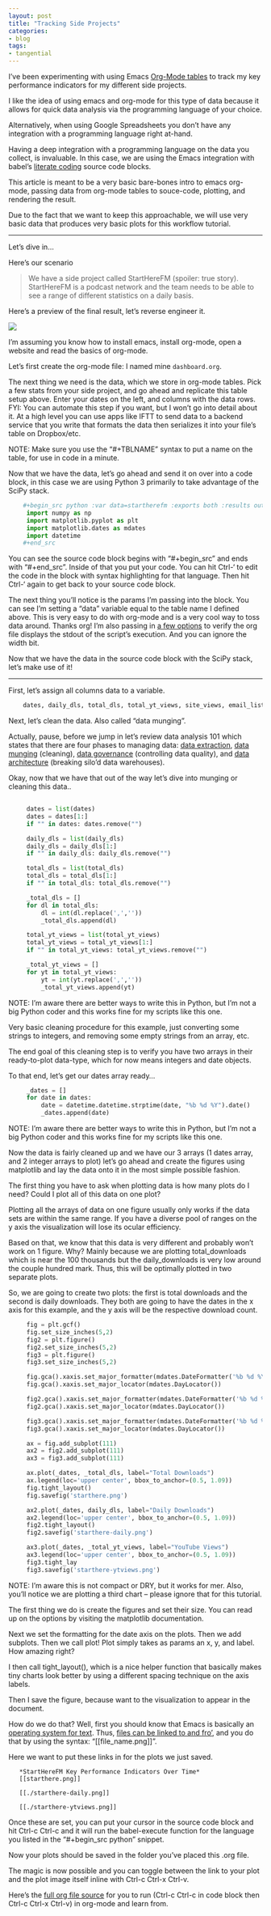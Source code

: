 ```yaml
---
layout: post
title: "Tracking Side Projects"
categories:
- blog
tags:
- tangential
---
```


I’ve been experimenting with using Emacs [Org-Mode tables](http://orgmode.org/manual/Tables.html) to track my key performance indicators for my different side projects.

I like the idea of using emacs and org-mode for this type of data because it allows for quick data analysis via the programming language of your choice.

Alternatively, when using Google Spreadsheets you don’t have any integration with a programming language right at-hand.

Having a deep integration with a programming language on the data you collect, is invaluable. In this case, we are using the Emacs integration with babel’s [literate coding](https://en.wikipedia.org/wiki/Literate_programming) source code blocks.

This article is meant to be a very basic bare-bones intro to emacs org-mode, passing data from org-mode tables to souce-code, plotting, and rendering the result.

Due to the fact that we want to keep this approachable, we will use very basic data that produces very basic plots for this workflow tutorial.

****

Let’s dive in…

Here’s our scenario

> We have a side project called StartHereFM (spoiler: true story). StartHereFM is a podcast network and the team needs to be able to see a range of different statistics on a daily basis.

Here’s a preview of the final result, let’s reverse engineer it.

![](https://web.archive.org/web/20160313084734im_/http://dain.io/wp-content/uploads/2015/11/Screen-Shot-2015-11-30-at-1.42.36-AM6.png)

I’m assuming you know how to install emacs, install org-mode, open a website and read the basics of org-mode.

Let’s first create the org-mode file: I named mine `dashboard.org`.

The next thing we need is the data, which we store in org-mode tables. Pick a few stats from your side project, and go ahead and replicate this table setup above. Enter your dates on the left, and columns with the data rows. FYI: You can automate this step if you want, but I won’t go into detail about it. At a high level you can use apps like IFTT to send data to a backend service that you write that formats the data then serializes it into your file’s table on Dropbox/etc.

NOTE: Make sure you use the “#+TBLNAME” syntax to put a name on the table, for use in code in a minute.

Now that we have the data, let’s go ahead and send it on over into a code block, in this case we are using Python 3 primarily to take advantage of the SciPy stack.

```python
    #+begin_src python :var data=startherefm :exports both :results output :width 300
     import numpy as np
     import matplotlib.pyplot as plt
     import matplotlib.dates as mdates
     import datetime 
    #+end_src
```

You can see the source code block begins with “#+begin_src” and ends with “#+end_src”. Inside of that you put your code. You can hit Ctrl-‘ to edit the code in the block with syntax highlighting for that language. Then hit Ctrl-‘ again to get back to your source code block.

The next thing you’ll notice is the params I’m passing into the block. You can see I’m setting a “data” variable equal to the table name I defined above. This is very easy to do with org-mode and is a very cool way to toss data around. Thanks org! I’m also passing in [a few options](http://orgmode.org/manual/Code-block-specific-header-arguments.html) to verify the org file displays the stdout of the script’s execution. And you can ignore the width bit.

Now that we have the data in the source code block with the SciPy stack, let’s make use of it!

*****

First, let’s assign all columns data to a variable.

```python
    dates, daily_dls, total_dls, total_yt_views, site_views, email_list, twitter_followers = zip(*data)
```

Next, let’s clean the data. Also called “data munging”.

Actually, pause, before we jump in let’s review data analysis 101 which states that there are four phases to managing data: [data extraction](https://en.wikipedia.org/wiki/Data_extraction), [data munging](https://en.wikipedia.org/wiki/Data_wrangling) (cleaning), [data governance](http://searchdatamanagement.techtarget.com/definition/data-governance) (controlling data quality), and [data architecture](https://en.wikipedia.org/wiki/Data_architecture) (breaking silo’d data warehouses).

Okay, now that we have that out of the way let’s dive into munging or cleaning this data..

```python
 
     dates = list(dates)
     dates = dates[1:]
     if "" in dates: dates.remove("")

     daily_dls = list(daily_dls)
     daily_dls = daily_dls[1:]
     if "" in daily_dls: daily_dls.remove("")

     total_dls = list(total_dls)
     total_dls = total_dls[1:]
     if "" in total_dls: total_dls.remove("")

     _total_dls = []
     for dl in total_dls:
         dl = int(dl.replace(',',''))
         _total_dls.append(dl)

     total_yt_views = list(total_yt_views)
     total_yt_views = total_yt_views[1:]
     if "" in total_yt_views: total_yt_views.remove("")

     _total_yt_views = []
     for yt in total_yt_views:
         yt = int(yt.replace(',',''))
         _total_yt_views.append(yt)
```

NOTE: I’m aware there are better ways to write this in Python, but I’m not a big Python coder and this works fine for my scripts like this one.

Very basic cleaning procedure for this example, just converting some strings to integers, and removing some empty strings from an array, etc.

The end goal of this cleaning step is to verify you have two arrays in their ready-to-plot data-type, which for now means integers and date objects.

To that end, let’s get our dates array ready…

```python
     _dates = []
     for date in dates:
         date = datetime.datetime.strptime(date, "%b %d %Y").date()
         _dates.append(date)
```

NOTE: I’m aware there are better ways to write this in Python, but I’m not a big Python coder and this works fine for my scripts like this one.

Now the data is fairly cleaned up and we have our 3 arrays (1 dates array, and 2 integer arrays to plot) let’s go ahead and create the figures using matplotlib and lay the data onto it in the most simple possible fashion.

The first thing you have to ask when plotting data is how many plots do I need? Could I plot all of this data on one plot?

Plotting all the arrays of data on one figure usually only works if the data sets are within the same range. If you have a diverse pool of ranges on the y axis the visualization will lose its ocular efficiency.

Based on that, we know that this data is very different and probably won’t work on 1 figure. Why? Mainly because we are plotting total_downloads which is near the 100 thousands but the daily_downloads is very low around the couple hundred mark. Thus, this will be optimally plotted in two separate plots.

So, we are going to create two plots: the first is total downloads and the second is daily downloads. They both are going to have the dates in the x axis for this example, and the y axis will be the respective download count.

```python
     fig = plt.gcf()
     fig.set_size_inches(5,2)
     fig2 = plt.figure()
     fig2.set_size_inches(5,2)
     fig3 = plt.figure()
     fig3.set_size_inches(5,2)

     fig.gca().xaxis.set_major_formatter(mdates.DateFormatter('%b %d %Y'))
     fig.gca().xaxis.set_major_locator(mdates.DayLocator())

     fig2.gca().xaxis.set_major_formatter(mdates.DateFormatter('%b %d %Y'))
     fig2.gca().xaxis.set_major_locator(mdates.DayLocator())

     fig3.gca().xaxis.set_major_formatter(mdates.DateFormatter('%b %d %Y'))
     fig3.gca().xaxis.set_major_locator(mdates.DayLocator())

     ax = fig.add_subplot(111)
     ax2 = fig2.add_subplot(111)
     ax3 = fig3.add_subplot(111)

     ax.plot(_dates, _total_dls, label="Total Downloads")
     ax.legend(loc='upper center', bbox_to_anchor=(0.5, 1.09))
     fig.tight_layout()
     fig.savefig('starthere.png')

     ax2.plot(_dates, daily_dls, label="Daily Downloads")
     ax2.legend(loc='upper center', bbox_to_anchor=(0.5, 1.09))
     fig2.tight_layout()
     fig2.savefig('starthere-daily.png')

     ax3.plot(_dates, _total_yt_views, label="YouTube Views")
     ax3.legend(loc='upper center', bbox_to_anchor=(0.5, 1.09))
     fig3.tight_lay
     fig3.savefig('starthere-ytviews.png')
```

NOTE: I’m aware this is not compact or DRY, but it works for mer. Also, you’ll notice we are plotting a third chart – please ignore that for this tutorial.

The first thing we do is create the figures and set their size. You can read up on the options by visiting the matplotlib documentation.

Next we set the formatting for the date axis on the plots. Then we add subplots. Then we call plot! Plot simply takes as params an x, y, and label. How amazing right?

I then call tight_layout(), which is a nice helper function that basically makes tiny charts look better by using a different spacing technique on the axis labels.

Then I save the figure, because want to the visualization to appear in the document.

How do we do that? Well, first you should know that Emacs is basically an [operating system for text](http://unix.stackexchange.com/questions/986/what-are-the-pros-and-cons-of-vim-and-emacs). Thus, [files can be linked to and fro’](http://orgmode.org/manual/External-links.html), and you do that by using the syntax: “[[file_name.png]]”. 

Here we want to put these links in for the plots we just saved.

```
   *StartHereFM Key Performance Indicators Over Time*
   [[starthere.png]]

   [[./starthere-daily.png]]
   
   [[./starthere-ytviews.png]]
```

Once these are set, you can put your cursor in the source code block and hit Ctrl-c Ctrl-c and it will run the babel-execute function for the language you listed in the “#+begin_src python” snippet.

Now your plots should be saved in the folder you’ve placed this .org file.

The magic is now possible and you can toggle between the link to your plot and the plot image itself inline with Ctrl-c Ctrl-x Ctrl-v.

Here’s the [full org file source](https://gist.githubusercontent.com/dainmiller/9f2e38f7a09e25dcd2a9/raw/ca63ef5a0fa1dfe703ce16d90e04cfdb71e376ca/dash-example.org) for you to run (Ctrl-c Ctrl-c in code block then Ctrl-c Ctrl-x Ctrl-v) in org-mode and learn from.
